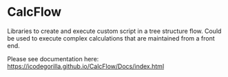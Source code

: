# CalcFlow
Libraries to create and execute custom script in a tree structure flow.  Could be used to execute complex calculations that are maintained from a front end.

Please see documentation here:  https://icodegorilla.github.io/CalcFlow/Docs/index.html
